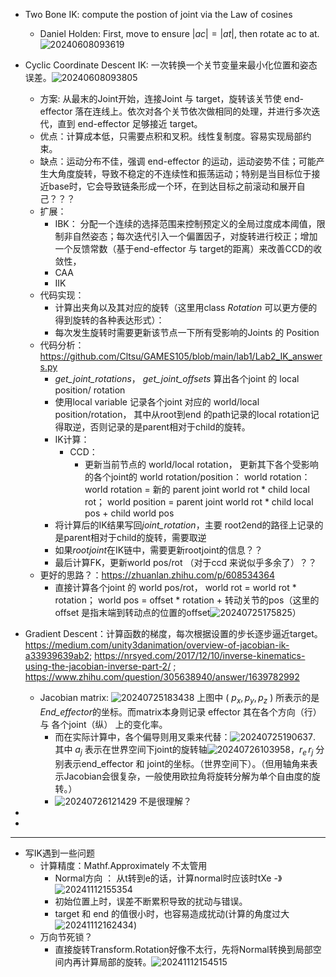 - Two Bone IK: compute the postion of joint via the Law of cosines
  - Daniel Holden: First, move to ensure $\lvert ac \rvert = \lvert at \rvert$, then rotate ac to at.
    ![20240608093619](https://raw.githubusercontent.com/hwubh/hwubh_Pictures/main/20240608093619.png)

- Cyclic Coordinate Descent IK: 一次转换一个关节变量来最小化位置和姿态误差。![20240608093805](https://raw.githubusercontent.com/hwubh/hwubh_Pictures/main/20240608093805.png)
  - 方案: 从最末的Joint开始，连接Joint 与 target，旋转该关节使 end-effector 落在连线上。依次对各个关节依次做相同的处理，并进行多次迭代，直到 end-effector 足够接近 target。
  - 优点：计算成本低，只需要点积和叉积。线性复制度。容易实现局部约束。
  - 缺点：运动分布不佳，强调 end-effector 的运动，运动姿势不佳；可能产生大角度旋转，导致不稳定的不连续性和振荡运动；特别是当目标位于接近base时，它会导致链条形成一个环，在到达目标之前滚动和展开自己？？？
  - 扩展：
    - IBK： 分配一个连续的选择范围来控制预定义的全局过度成本阈值，限制非自然姿态；每次迭代引入一个偏置因子，对旋转进行校正；增加一个反馈常数（基于end-effector 与 target的距离）来改善CCD的收敛性，
    - CAA
    - IIK
  - 代码实现：
    - 计算出夹角以及其对应的旋转（这里用class *Rotation* 可以更方便的得到旋转的各种表达形式）：
    - 每次发生旋转时需要更新该节点一下所有受影响的Joints 的 Position
  - 代码分析： https://github.com/Cltsu/GAMES105/blob/main/lab1/Lab2_IK_answers.py
    - *get_joint_rotations*， *get_joint_offsets* 算出各个joint 的 local position/ rotation
    - 使用local variable 记录各个joint 对应的 world/local position/rotation， 其中从root到end 的path记录的local rotation记得取逆，否则记录的是parent相对于child的旋转。
    - IK计算：
      - CCD：
        - 更新当前节点的 world/local rotation， 
          更新其下各个受影响的各个joint的 world rotation/position： world rotation：  world rotation = 新的 parent joint world rot * child local rot； world position = parent joint world rot * child local pos + child world pos
    - 将计算后的IK结果写回*joint_rotation*，主要 root2end的路径上记录的是parent相对于child的旋转，需要取逆
    - 如果*rootjoint*在IK链中，需要更新rootjoint的信息？？
    - 最后计算FK，更新world pos/rot （对于ccd 来说似乎多余了）？？
  - 更好的思路？：https://zhuanlan.zhihu.com/p/608534364
    - 直接计算各个joint 的 world pos/rot， world rot = world rot * rotation； world pos = offset * rotation + 转动关节的pos（这里的offset 是指末端到转动点的位置的offset![20240725175825](https://raw.githubusercontent.com/hwubh/Temp-Pics/main/20240725175825.png)）

- Gradient Descent：计算函数的梯度，每次根据设置的步长逐步逼近target。https://medium.com/unity3danimation/overview-of-jacobian-ik-a33939639ab2; https://nrsyed.com/2017/12/10/inverse-kinematics-using-the-jacobian-inverse-part-2/ ; https://www.zhihu.com/question/305638940/answer/1639782992
  - Jacobian matrix: ![20240725183438](https://raw.githubusercontent.com/hwubh/Temp-Pics/main/20240725183438.png) 上图中 \( $p_x, p_y, p_z$ \) 所表示的是 *End_effector*的坐标。而matrix本身则记录 effector 其在各个方向（行） 与 各个joint（纵） 上的变化率。
    - 而在实际计算中，各个偏导则用叉乘来代替：![20240725190637](https://raw.githubusercontent.com/hwubh/Temp-Pics/main/20240725190637.png). 其中 $a_j$ 表示在世界空间下joint的旋转轴![20240726103958](https://raw.githubusercontent.com/hwubh/Temp-Pics/main/20240726103958.png)，$r_e \, r_j$ 分别表示end_effector 和 joint的坐标。（世界空间下）。（但用轴角来表示Jacobian会很复杂，一般使用欧拉角将旋转分解为单个自由度的旋转。）
    - ![20240726121429](https://raw.githubusercontent.com/hwubh/Temp-Pics/main/20240726121429.png) 不是很理解？
  <!-- - Jacobian methods steps：Find the joint configurations: *T*
                            Compute the change in rotations: *dO* 
                            Compute the Jacobian: J
    -  Find Joint Configurations: -->
- 
-   

---

- 写IK遇到一些问题
  - 计算精度：Mathf.Approximately 不太管用
    - Normal方向 ： 从t转到e的话，计算normal时应该时tXe -》 ![20241112155354](https://raw.githubusercontent.com/hwubh/Temp-Pics/main/20241112155354.png)
    - 初始位置上时，误差不断累积导致的扰动与错误。
    - target 和 end 的值很小时，也容易造成扰动(计算的角度过大![20241112162434](https://raw.githubusercontent.com/hwubh/Temp-Pics/main/20241112162434.png))
  - 万向节死锁？
    - 直接旋转Transform.Rotation好像不太行，先将Normal转换到局部空间内再计算局部的旋转。![20241112154515](https://raw.githubusercontent.com/hwubh/Temp-Pics/main/20241112154515.png)